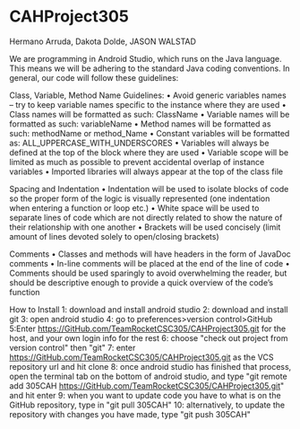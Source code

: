 # CAHProject305

Hermano Arruda, Dakota Dolde, JASON WALSTAD


We are programming in Android Studio, which runs on the Java language. This means we will be adhering to the standard Java coding conventions. In general, our code will follow these guidelines:

Class, Variable, Method Name Guidelines:
•	Avoid generic variables names – try to keep variable names specific to the instance where they are used
•	Class names will be formatted as such: ClassName
•	Variable names will be formatted as such: variableName
•	Method names will be formatted as such: methodName or method_Name
•	Constant variables will be formatted as: ALL_UPPERCASE_WITH_UNDERSCORES
•	Variables will always be defined at the top of the block where they are used
•	Variable scope will be limited as much as possible to prevent accidental overlap of instance variables
•	Imported libraries will always appear at the top of the class file

Spacing and Indentation
•	Indentation will be used to isolate blocks of code so the proper form of the logic is visually represented (one indentation when entering a function or loop etc.)
•	White space will be used to separate lines of code which are not directly related to show the nature of their relationship with one another
•	Brackets will be used concisely (limit amount of lines devoted solely to open/closing brackets)


Comments
•	Classes and methods will have headers in the form of JavaDoc comments
•	In-line comments will be placed at the end of the line of code
•	Comments should be used sparingly to avoid overwhelming the reader, but should be descriptive enough to provide a quick overview of the code’s function 


How to Install
1: download and install android studio
2: download and install git
3: open android studio
4: go to preferences>version control>GitHub
5:Enter https://GitHub.com/TeamRocketCSC305/CAHProject305.git for the host, and your own login info for the rest
6: choose "check out project from version control" then "git"
7: enter https://GitHub.com/TeamRocketCSC305/CAHProject305.git as the VCS repository url and hit clone
8: once android studio has finished that process, open the terminal tab on the bottom of android studio, and type "git remote add 305CAH https://GitHub.com/TeamRocketCSC305/CAHProject305.git" and hit enter
9: when you want to update code you have to what is on the GitHub repository, type in "git pull 305CAH"
10: alternatively, to update the repository with changes you have made, type "git push 305CAH"
